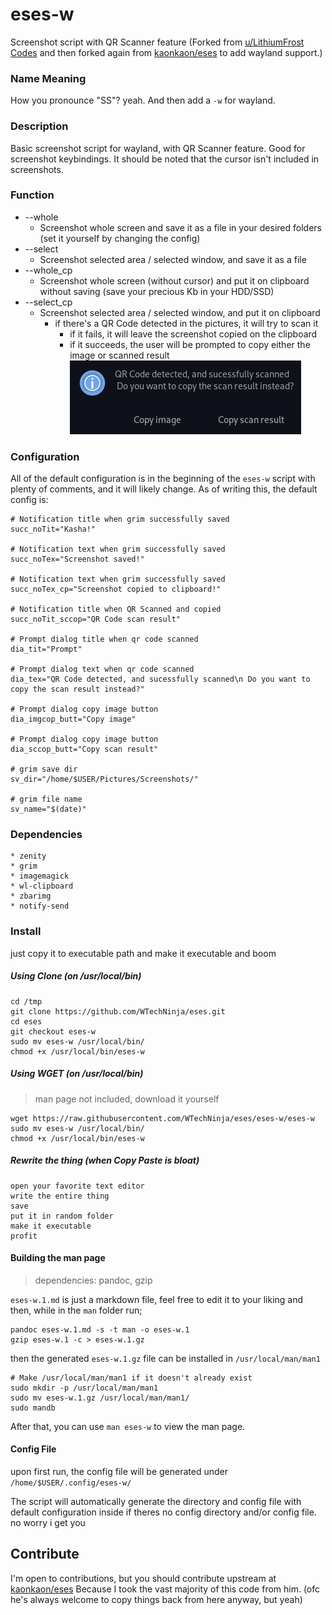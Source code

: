 # eses-w
Screenshot script with QR Scanner feature (Forked from [u/LithiumFrost](https://www.reddit.com/r/unixporn/comments/p0md2y/oc_scan_a_qr_code_with_a_keyboard_shortcut/) [Codes](https://github.com/jayden-chan/dotfiles/blob/7f4ab0257604a52b3f5befe73cf21a5f95a19f54/scripts/screenshot.sh#L13) and then forked again from [kaonkaon/eses](https://github.com/kaonkaon/eses) to add wayland support.)

### Name Meaning
How you pronounce "SS"? yeah. And then add a `-w` for wayland.

### Description
Basic screenshot script for wayland, with QR Scanner feature. Good for screenshot keybindings.
It should be noted that the cursor isn't included in screenshots.

### Function
* --whole
	* Screenshot whole screen and save it as a file in your desired folders (set it yourself by changing the config)
* --select
	* Screenshot selected area / selected window, and save it as a file
* --whole_cp
	* Screenshot whole screen (without cursor) and put it on clipboard without saving (save your precious Kb in your HDD/SSD)
* --select_cp
	* Screenshot selected area / selected window, and put it on clipboard
		* if there's a QR Code detected in the pictures, it will try to scan it
			* if it fails, it will leave the screenshot copied on the clipboard
			* if it succeeds, the user will be prompted to copy either the image or scanned result
			 ![Dialog](https://github.com/WTechNinja/eses/blob/eses-w/me%20when%20dialog.png?raw=true)
			 
### Configuration
All of the default configuration is in the beginning of the `eses-w` script with plenty of comments, and it will likely change.
As of writing this, the default config is:

```
# Notification title when grim successfully saved
succ_noTit="Kasha!"

# Notification text when grim successfully saved
succ_noTex="Screenshot saved!"

# Notification text when grim successfully saved
succ_noTex_cp="Screenshot copied to clipboard!"

# Notification title when QR Scanned and copied
succ_noTit_sccop="QR Code scan result"

# Prompt dialog title when qr code scanned
dia_tit="Prompt"

# Prompt dialog text when qr code scanned
dia_tex="QR Code detected, and sucessfully scanned\n Do you want to copy the scan result instead?"

# Prompt dialog copy image button
dia_imgcop_butt="Copy image"

# Prompt dialog copy image button
dia_sccop_butt="Copy scan result"

# grim save dir
sv_dir="/home/$USER/Pictures/Screenshots/"

# grim file name
sv_name="$(date)"
```

### Dependencies
```
* zenity
* grim
* imagemagick
* wl-clipboard
* zbarimg
* notify-send
```

### Install
just copy it to executable path and make it executable and boom 

##### Using Clone (on /usr/local/bin)
```
cd /tmp
git clone https://github.com/WTechNinja/eses.git
cd eses
git checkout eses-w
sudo mv eses-w /usr/local/bin/
chmod +x /usr/local/bin/eses-w
```
##### Using WGET (on /usr/local/bin)
> man page not included, download it yourself
```
wget https://raw.githubusercontent.com/WTechNinja/eses/eses-w/eses-w
sudo mv eses-w /usr/local/bin/
chmod +x /usr/local/bin/eses-w
```
##### Rewrite the thing (when Copy Paste is bloat)
```
open your favorite text editor
write the entire thing
save
put it in random folder
make it executable
profit
```

#### Building the man page
> dependencies: pandoc, gzip

`eses-w.1.md` is just a markdown file, feel free to edit it to your liking and then, while in the `man` folder run;
```
pandoc eses-w.1.md -s -t man -o eses-w.1	
gzip eses-w.1 -c > eses-w.1.gz
```
then the generated `eses-w.1.gz` file can be installed in `/usr/local/man/man1`  
```
# Make /usr/local/man/man1 if it doesn't already exist
sudo mkdir -p /usr/local/man/man1
sudo mv eses-w.1.gz /usr/local/man/man1/
sudo mandb
```
After that, you can use `man eses-w` to view the man page.

#### Config File
upon first run, the config file will be generated under `/home/$USER/.config/eses-w/`

The script will automatically generate the directory and config file with default configuration inside if theres no config directory and/or config file. no worry i get you 


## Contribute
I'm open to contributions, but you should contribute upstream at [kaonkaon/eses](https://github.com/kaonkaon/eses) Because I took the vast majority of this code from him. (ofc he's always welcome to copy things back from here anyway, but yeah)
